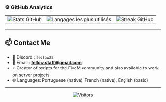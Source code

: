 ### ⚙️ GitHub Analytics

<table>
  <tr>
    <td>
      <img
        src="https://github-readme-stats.vercel.app/api?username=fellow25&theme=dark&hide_border=false&include_all_commits=true&count_private=true"
        alt="Stats GitHub"
      />
    </td>
    <td>
      <img
        src="https://github-readme-stats.vercel.app/api/top-langs/?username=fellow25&theme=dark&hide_border=false&layout=compact&count_private=true"
        alt="Langages les plus utilisés"
      />
    </td>
    <td>
      <img
        src="https://github-readme-streak-stats.herokuapp.com/?user=fellow25&theme=dark&hide_border=false"
        alt="Streak GitHub"
      />
    </td>
  </tr>
</table>

---

## 📫 Contact Me
- 💬 Discord : `fellow25`
- 📧 Email : **fellow.staff@gmail.com**
- ⚡ Creator of scripts for the FiveM community and also available to work on server projects
- 🌐 Languages: Portuguese (native), French (native), English (basic)

---

<p align="center">
  <img src="https://visitor-badge.laobi.icu/badge?page_id=fellow25" alt="Visitors">
</p>
